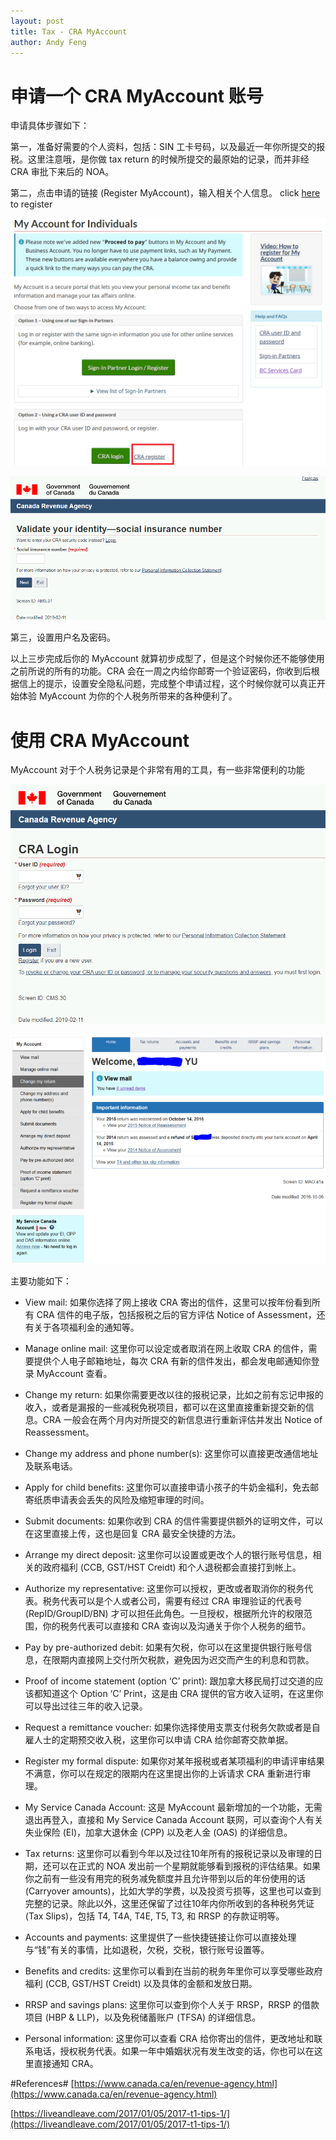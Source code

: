 ```yaml
---
layout: post
title: Tax - CRA MyAccount
author: Andy Feng
---
```


# 申请一个 CRA MyAccount 账号 #
申请具体步骤如下：

第一，准备好需要的个人资料，包括：SIN 工卡号码，以及最近一年你所提交的报税。这里注意哦，是你做 tax return 的时候所提交的最原始的记录，而并非经 CRA 审批下来后的 NOA。

第二，点击申请的链接 (Register MyAccount)，输入相关个人信息。 click [here](https://www.canada.ca/en/revenue-agency/services/e-services/e-services-individuals/account-individuals.html) to register

![](/images/posts/20200406-tax-3.png)

![](/images/posts/20200406-tax-4.png)

第三，设置用户名及密码。

以上三步完成后你的 MyAccount 就算初步成型了，但是这个时候你还不能够使用之前所说的所有的功能。CRA 会在一周之内给你邮寄一个验证密码，你收到后根据信上的提示，设置安全隐私问题，完成整个申请过程，这个时候你就可以真正开始体验 MyAccount 为你的个人税务所带来的各种便利了。

# 使用 CRA MyAccount

MyAccount 对于个人税务记录是个非常有用的工具，有一些非常便利的功能

![](/images/posts/20200406-tax-2.png)

![](/images/posts/20200406-tax.png)

主要功能如下：

- View mail: 如果你选择了网上接收 CRA 寄出的信件，这里可以按年份看到所有 CRA 信件的电子版，包括报税之后的官方评估 Notice of Assessment，还有关于各项福利金的通知等。

- Manage online mail: 这里你可以设定或者取消在网上收取 CRA 的信件，需要提供个人电子邮箱地址，每次 CRA 有新的信件发出，都会发电邮通知你登录 MyAccount 查看。

- Change my return: 如果你需要更改以往的报税记录，比如之前有忘记申报的收入，或者是漏报的一些减税免税项目，都可以在这里直接重新提交新的信息。CRA 一般会在两个月内对所提交的新信息进行重新评估并发出 Notice of Reassessment。

- Change my address and phone number(s): 这里你可以直接更改通信地址及联系电话。

- Apply for child benefits: 这里你可以直接申请小孩子的牛奶金福利，免去邮寄纸质申请表会丢失的风险及缩短审理的时间。

- Submit documents: 如果你收到 CRA 的信件需要提供额外的证明文件，可以在这里直接上传，这也是回复 CRA 最安全快捷的方法。

- Arrange my direct deposit: 这里你可以设置或更改个人的银行账号信息，相关的政府福利 (CCB, GST/HST Creidt) 和个人退税都会直接打到帐上。

- Authorize my representative: 这里你可以授权，更改或者取消你的税务代表。税务代表可以是个人或者公司，需要有经过 CRA 审理验证的代表号 (RepID/GroupID/BN) 才可以担任此角色。一旦授权，根据所允许的权限范围，你的税务代表可以直接和 CRA 查询以及沟通关于你个人税务的细节。

- Pay by pre-authorized debit: 如果有欠税，你可以在这里提供银行账号信息，在限期内直接网上交付所欠税款，避免因为迟交而产生的利息和罚款。

- Proof of income statement (option ‘C’ print): 跟加拿大移民局打过交道的应该都知道这个 Option ‘C’ Print，这是由 CRA 提供的官方收入证明，在这里你可以导出过往三年的收入记录。

- Request a remittance voucher: 如果你选择使用支票支付税务欠款或者是自雇人士的定期预交收入税，这里你可以申请 CRA 给你邮寄交款单据。

- Register my formal dispute: 如果你对某年报税或者某项福利的申请评审结果不满意，你可以在规定的限期内在这里提出你的上诉请求 CRA 重新进行审理。

- My Service Canada Account: 这是 MyAccount 最新增加的一个功能，无需退出再登入，直接和 My Service Canada Account 联网，可以查询个人有关失业保险 (EI)，加拿大退休金 (CPP) 以及老人金 (OAS) 的详细信息。

- Tax returns: 这里你可以看到今年以及过往10年所有的报税记录以及审理的日期，还可以在正式的 NOA 发出前一个星期就能够看到报税的评估结果。如果你之前有一些没有用完的税务减免额度并且允许带到以后的年份使用的话 (Carryover amounts)，比如大学的学费，以及投资亏损等，这里也可以查到完整的记录。除此以外，这里还保留了过往10年内你所收到的各种税务凭证 (Tax Slips)，包括 T4, T4A, T4E, T5, T3, 和 RRSP 的存款证明等。

- Accounts and payments: 这里提供了一些快捷链接让你可以直接处理与“钱”有关的事情，比如退税，欠税，交税，银行账号设置等。

- Benefits and credits: 这里你可以看到在当前的税务年里你可以享受哪些政府福利 (CCB, GST/HST Creidt) 以及具体的金额和发放日期。

- RRSP and savings plans: 这里你可以查到你个人关于 RRSP，RRSP 的借款项目 (HBP & LLP)，以及免税储蓄账户 (TFSA) 的详细信息。

- Personal information: 这里你可以查看 CRA 给你寄出的信件，更改地址和联系电话，授权税务代表。如果一年中婚姻状况有发生改变的话，你也可以在这里直接通知 CRA。

#References#
[https://www.canada.ca/en/revenue-agency.html](https://www.canada.ca/en/revenue-agency.html)

[https://liveandleave.com/2017/01/05/2017-t1-tips-1/](https://liveandleave.com/2017/01/05/2017-t1-tips-1/)